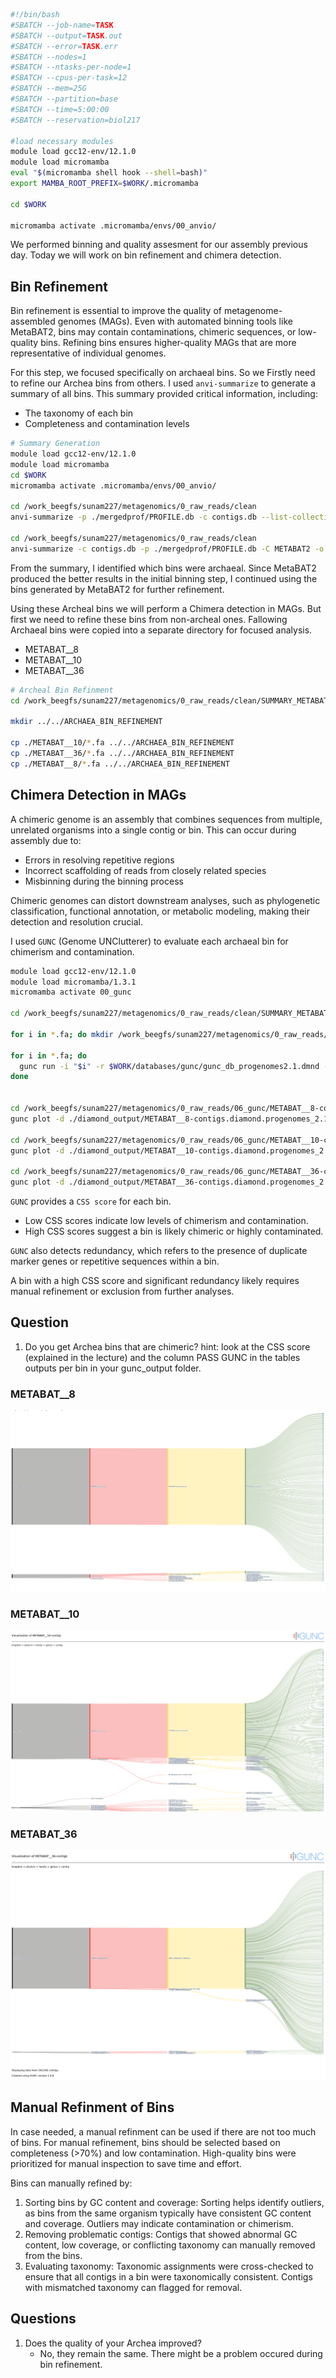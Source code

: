 ```bash
#!/bin/bash
#SBATCH --job-name=TASK
#SBATCH --output=TASK.out
#SBATCH --error=TASK.err
#SBATCH --nodes=1
#SBATCH --ntasks-per-node=1
#SBATCH --cpus-per-task=12
#SBATCH --mem=25G
#SBATCH --partition=base
#SBATCH --time=5:00:00
#SBATCH --reservation=biol217

#load necessary modules
module load gcc12-env/12.1.0
module load micromamba
eval "$(micromamba shell hook --shell=bash)"
export MAMBA_ROOT_PREFIX=$WORK/.micromamba

cd $WORK

micromamba activate .micromamba/envs/00_anvio/
```

We performed binning and quality assesment for our assembly previous day. Today we will work on bin refinement and chimera detection.

## Bin Refinement

Bin refinement is essential to improve the quality of metagenome-assembled genomes (MAGs). Even with automated binning tools like MetaBAT2, bins may contain contaminations, chimeric sequences, or low-quality bins. Refining bins ensures higher-quality MAGs that are more representative of individual genomes.

For this step, we focused specifically on archaeal bins. So we Firstly need to refine our Archea bins from others. I used `anvi-summarize` to generate a summary of all bins. This summary provided critical information, including:
- The taxonomy of each bin
- Completeness and contamination levels

```bash
# Summary Generation
module load gcc12-env/12.1.0
module load micromamba
cd $WORK
micromamba activate .micromamba/envs/00_anvio/

cd /work_beegfs/sunam227/metagenomics/0_raw_reads/clean
anvi-summarize -p ./mergedprof/PROFILE.db -c contigs.db --list-collections

cd /work_beegfs/sunam227/metagenomics/0_raw_reads/clean
anvi-summarize -c contigs.db -p ./mergedprof/PROFILE.db -C METABAT2 -o ./SUMMARY_METABAT2 --just-do-it
```

From the summary, I identified which bins were archaeal. Since MetaBAT2 produced the better results in the initial binning step, I continued using the bins generated by MetaBAT2 for further refinement.

Using these Archeal bins we will perform a Chimera detection in MAGs. But first we need to refine these bins from non-archeal ones. Fallowing Archaeal bins were copied into a separate directory for focused analysis.
- METABAT__8
- METABAT__10
- METABAT__36

```bash
# Archeal Bin Refinment
cd /work_beegfs/sunam227/metagenomics/0_raw_reads/clean/SUMMARY_METABAT2/bin_by_bin

mkdir ../../ARCHAEA_BIN_REFINEMENT

cp ./METABAT__10/*.fa ../../ARCHAEA_BIN_REFINEMENT
cp ./METABAT__36/*.fa ../../ARCHAEA_BIN_REFINEMENT
cp ./METABAT__8/*.fa ../../ARCHAEA_BIN_REFINEMENT
```

## Chimera Detection in MAGs

A chimeric genome is an assembly that combines sequences from multiple, unrelated organisms into a single contig or bin. This can occur during assembly due to:
- Errors in resolving repetitive regions
- Incorrect scaffolding of reads from closely related species
- Misbinning during the binning process

Chimeric genomes can distort downstream analyses, such as phylogenetic classification, functional annotation, or metabolic modeling, making their detection and resolution crucial.

I used `GUNC` (Genome UNClutterer) to evaluate each archaeal bin for chimerism and contamination.

```bash
module load gcc12-env/12.1.0
module load micromamba/1.3.1
micromamba activate 00_gunc

cd /work_beegfs/sunam227/metagenomics/0_raw_reads/clean/SUMMARY_METABAT2/bin_by_bin/ARCHAEA_BIN_REFINEMENT

for i in *.fa; do mkdir /work_beegfs/sunam227/metagenomics/0_raw_reads/06_gunc/"$i"_out; done

for i in *.fa; do
  gunc run -i "$i" -r $WORK/databases/gunc/gunc_db_progenomes2.1.dmnd --out_dir /work_beegfs/sunam227/metagenomics/0_raw_reads/06_gunc/"$i"_out --threads 12 --detailed_output
done


cd /work_beegfs/sunam227/metagenomics/0_raw_reads/06_gunc/METABAT__8-contigs.fa_out
gunc plot -d ./diamond_output/METABAT__8-contigs.diamond.progenomes_2.1.out -g ./gene_calls/gene_counts.json

cd /work_beegfs/sunam227/metagenomics/0_raw_reads/06_gunc/METABAT__10-contigs.fa_out
gunc plot -d ./diamond_output/METABAT__10-contigs.diamond.progenomes_2.1.out -g ./gene_calls/gene_counts.json

cd /work_beegfs/sunam227/metagenomics/0_raw_reads/06_gunc/METABAT__36-contigs.fa_out
gunc plot -d ./diamond_output/METABAT__36-contigs.diamond.progenomes_2.1.out -g ./gene_calls/gene_counts.json
```

`GUNC` provides a `CSS score` for each bin.
- Low CSS scores indicate low levels of chimerism and contamination.
- High CSS scores suggest a bin is likely chimeric or highly contaminated.

`GUNC` also detects redundancy, which refers to the presence of duplicate marker genes or repetitive sequences within a bin.

A bin with a high CSS score and significant redundancy likely requires manual refinement or exclusion from further analyses.


## Question

1. Do you get Archea bins that are chimeric? hint: look at the CSS score (explained in the lecture) and the column PASS GUNC in the tables outputs per bin in your gunc_output folder.

### METABAT__8
![image](./resources/metagenome_Contigs_8.png)
### METABAT__10
![image](./resources/metagenome_Contigs_10.png)
### METABAT_36
![image](./resources/metagenome_Contigs_36.png)

## Manual Refinment of Bins

In case needed, a manual refinment can be used if there are not too much of bins. For manual refinement, bins should be selected based on completeness (>70%) and low contamination. High-quality bins were prioritized for manual inspection to save time and effort.

Bins can manually refined by:
1. Sorting bins by GC content and coverage: Sorting helps identify outliers, as bins from the same organism typically have consistent GC content and coverage. Outliers may indicate contamination or chimerism.
2. Removing problematic contigs: Contigs that showed abnormal GC content, low coverage, or conflicting taxonomy can manually removed from the bins.
3. Evaluating taxonomy: Taxonomic assignments were cross-checked to ensure that all contigs in a bin were taxonomically consistent. Contigs with mismatched taxonomy can flagged for removal.

## Questions
1. Does the quality of your Archea improved?
   - No, they remain the same. There might be a problem occured during bin refinement.